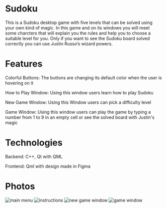 # Sudoku

This is a Sudoku desktop game with five levels that can be solved using your own kind of magic. 
In this game and on its windows you will meet some charcters that will explain you the rules and help you to choose a suitable level for you.
Only if you want to see the Sudoku board solved correctly you can use Justin Russo’s wizard powers.

# Features
Colorful Buttons: The buttons are changing its default color when the user is hovering on it

How to Play Window: Using this window users learn how to play Sudoku 

New Game Window: Using this Window users can pick a difficulty level

Game Window: Using this window users can play the game by typing a number from 1 to 9 in an empty cell or see the solved board with Justin's magic

# Technologies
Backend: C++, Qt with QML

Frontend: Qml with design made in Figma

# Photos
![main menu](https://github.com/AnaVoineag/Sudoku/assets/120953583/6a8b2303-03a4-4dee-9db1-bcfc72f29b60)
![instructions](https://github.com/AnaVoineag/Sudoku/assets/120953583/e1ad9392-2097-464e-b9e0-1b6df29748f8)
![new game window](https://github.com/AnaVoineag/Sudoku/assets/120953583/f82586a6-4185-49aa-94c0-6bd8831fcfa4)
![game window](https://github.com/AnaVoineag/Sudoku/assets/120953583/cc45a18b-5d27-49b4-8659-76d1c6a613b4)
